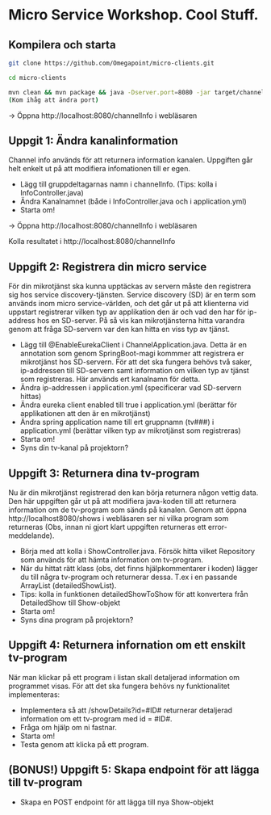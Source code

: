 # Micro Service Workshop. Cool Stuff.

## Kompilera och starta
```sh
git clone https://github.com/Omegapoint/micro-clients.git
```
```sh
cd micro-clients
```
```sh
mvn clean && mvn package && java -Dserver.port=8080 -jar target/channel-0.0.1-SNAPSHOT.jar
(Kom ihåg att ändra port)
```

-> Öppna http://localhost:8080/channelInfo i webläsaren

## Uppgit 1: Ändra kanalinformation

Channel info används för att returnera information kanalen. Uppgiften går helt enkelt ut på att modifiera infomationen till er egen. 

* Lägg till gruppdeltagarnas namn i channelInfo. 
 (Tips: kolla i InfoController.java)
* Ändra Kanalnamnet (både i InfoController.java och i application.yml)
* Starta om!

-> Öppna http://localhost:8080/channelInfo i webläsaren

Kolla resultatet i http://localhost:8080/channelInfo

## Uppgift 2: Registrera din micro service

För din mikrotjänst ska kunna upptäckas av servern måste den registrera sig hos service discovery-tjänsten. Service discovery (SD) är en term som används inom micro service-världen, och det går ut på att klienterna vid uppstart registrerar vilken typ av applikation den är och vad den har för ip-address hos en SD-server. På så vis kan mikrotjänsterna hitta varandra genom att fråga SD-servern var den kan hitta en viss typ av tjänst.

* Lägg till @EnableEurekaClient i ChannelApplication.java. Detta är en annotation som genom SpringBoot-magi kommmer att registrera er mikrotjänst hos SD-servern. För att det ska fungera behövs två saker, ip-addressen till SD-servern samt information om vilken typ av tjänst som registreras. Här används ert kanalnamn för detta. 
* Ändra ip-addressen i application.yml (specificerar vad SD-servern hittas)
* Ändra eureka client enabled till true i application.yml (berättar för applikationen att den är en mikrotjänst)
* Ändra spring application name till ert gruppnamn (tv###) i application.yml (berättar vilken typ av mikrotjänst som registreras)
* Starta om!
* Syns din tv-kanal på projektorn?

## Uppgift 3: Returnera dina tv-program

Nu är din mikrotjänst registrerad den kan börja returnera någon vettig data. Den här uppgiften går ut på att modifiera java-koden till att returnera information om de tv-program som sänds på kanalen. Genom att öppna http://localhost8080/shows i webläsaren ser ni vilka program som returneras (Obs, innan ni gjort klart uppgiften returneras ett error-meddelande). 

* Börja med att kolla i ShowController.java. Försök hitta vilket Repository som används för att hämta information om tv-program.
* När du hittat rätt klass (obs, det finns hjälpkommentarer i koden) lägger du till några tv-program och returnerar dessa. T.ex i en passande ArrayList (detailedShowList). 
* Tips: kolla in funktionen detailedShowToShow för att konvertera från DetailedShow till Show-objekt
* Starta om!
* Syns dina program på projektorn?

## Uppgift 4: Returnera infornation om ett enskilt tv-program

När man klickar på ett program i listan skall detaljerad information om programmet visas. För att det ska fungera behövs ny funktionalitet implementeras:

* Implementera så att /showDetails?id=#ID# returnerar detaljerad information om ett tv-program med id = #ID#.
* Fråga om hjälp om ni fastnar. 
* Starta om!
* Testa genom att klicka på ett program. 

## (BONUS!) Uppgift 5: Skapa endpoint för att lägga till tv-program
* Skapa en POST endpoint för att lägga till nya Show-objekt
